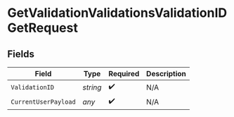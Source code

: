 # GetValidationValidationsValidationIDGetRequest


## Fields

| Field                | Type                 | Required             | Description          |
| -------------------- | -------------------- | -------------------- | -------------------- |
| `ValidationID`       | *string*             | :heavy_check_mark:   | N/A                  |
| `CurrentUserPayload` | *any*                | :heavy_check_mark:   | N/A                  |